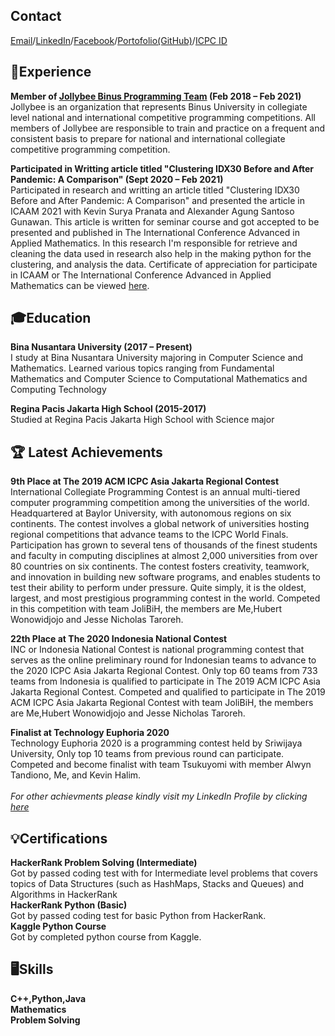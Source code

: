<!-- To got better view of this cv please visit https://benedicka.github.io/My-Digital-CV/-->
## Contact
[Email](mailto:bens_91@yahoo.co.id)/[LinkedIn](https://www.linkedin.com/in/benedick-asdyo-997b981a2/)/[Facebook](https://web.facebook.com/ben.lijaya/)/[Portofolio(GitHub)](https://github.com/benedicka)/[ICPC ID](https://icpc.global/ICPCID/TAWR9334OEVN)

## 💼Experience
**Member of [Jollybee Binus Programming Team](https://jollybee.binus.ac.id/) (Feb 2018 – Feb 2021)** <br>
Jollybee is an organization that represents Binus University in collegiate level national and international competitive programming competitions. All members of Jollybee are responsible to train and practice on a frequent and consistent basis to prepare for national and international collegiate competitive programming competition.

**Participated in Writting article titled "Clustering IDX30 Before and After Pandemic: A Comparison" (Sept 2020 – Feb 2021)**<br>
Participated in research and writting an article titled "Clustering IDX30 Before and After Pandemic: A Comparison" and presented the article in ICAAM 2021 with Kevin Surya Pranata and Alexander Agung Santoso Gunawan. This article is written for seminar course and got accepted to be presented and published in The International Conference Advanced in Applied Mathematics. In this research I'm responsible for retrieve and cleaning the data used in research also help in the making python for the clustering, and analysis the data. Certificate of appreciation for participate in ICAAM or The International Conference Advanced in Applied Mathematics can be viewed [here](https://drive.google.com/file/d/1_xkt74PAeDGWvRzzHl3VXFC7FNP1hiLI/view?usp=sharing).<br>

## 🎓Education
**Bina Nusantara University (2017 – Present)** <br>
I study at Bina Nusantara University majoring in Computer Science and Mathematics. Learned various topics ranging from Fundamental Mathematics and Computer Science to Computational Mathematics and Computing Technology

**Regina Pacis Jakarta High School (2015-2017)**<br>
Studied at Regina Pacis Jakarta High School with Science major

## 🏆 Latest Achievements

**9th Place at The 2019 ACM ICPC Asia Jakarta Regional Contest** <br>
International Collegiate Programming Contest is an annual multi-tiered computer programming competition among the universities of the world. Headquartered at Baylor University, with autonomous regions on six continents. The contest involves a global network of universities hosting regional competitions that advance teams to the ICPC World Finals. Participation has grown to several tens of thousands of the finest students and faculty in computing disciplines at almost 2,000 universities from over 80 countries on six continents. The contest fosters creativity, teamwork, and innovation in building new software programs, and enables students to test their ability to perform under pressure. Quite simply, it is the oldest, largest, and most prestigious programming contest in the world. Competed in this competition with team JoliBiH, the members are Me,Hubert Wonowidjojo and Jesse Nicholas Taroreh.

**22th Place at The 2020 Indonesia National Contest** <br>
INC or Indonesia National Contest is national programming contest that serves as the online preliminary round for Indonesian teams to advance to the 2020 ICPC Asia Jakarta Regional Contest. Only top 60 teams from 733 teams from Indonesia is qualified to participate in The 2019 ACM ICPC Asia Jakarta Regional Contest. Competed and qualified to participate in The 2019 ACM ICPC Asia Jakarta Regional Contest with team JoliBiH, the members are Me,Hubert Wonowidjojo and Jesse Nicholas Taroreh.

**Finalist at Technology Euphoria 2020**<br>
Technology Euphoria 2020 is a programming contest held by Sriwijaya University, Only top 10 teams from previous round can participate. Competed and become finalist with team Tsukuyomi with member Alwyn Tandiono, Me, and Kevin Halim.<br> <br>
_For other achievments please kindly visit my LinkedIn Profile by clicking [here](https://www.linkedin.com/in/benedick-asdyo-997b981a2/)_

## 💡Certifications
**HackerRank Problem Solving (Intermediate)**<br>
Got by passed coding test with for Intermediate level problems that covers topics of Data Structures (such as HashMaps, Stacks and Queues) and Algorithms in HackerRank<br>
**HackerRank Python (Basic)**<br>
Got by passed coding test for basic Python from HackerRank.<br>
**Kaggle Python Course**<br>
Got by completed python course from Kaggle.<br>


## 🖥️Skills
**C++,Python,Java**<br>
**Mathematics**<br>
**Problem Solving**<br>


